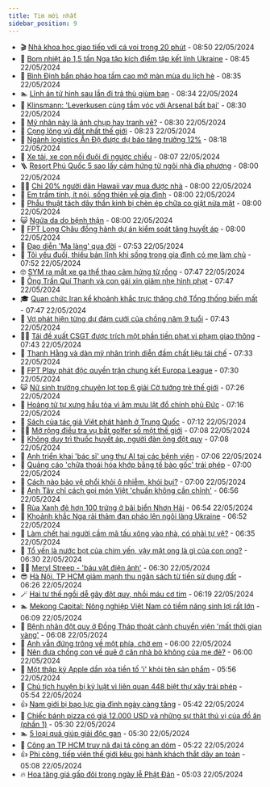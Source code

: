 ```yaml
---
title: Tim mới nhất
sidebar_position: 9
---
```


<!-- vnexpress-tin-moi-nhat:START -->
- 🎬 [Nhà khoa học giao tiếp với cá voi trong 20 phút](https://vnexpress.net/nha-khoa-hoc-giao-tiep-voi-ca-voi-trong-20-phut-4748435.html) - 08:50 22/05/2024
- 🐎 [Bom nhiệt áp 1,5 tấn Nga tập kích điểm tập kết lính Ukraine](https://vnexpress.net/bom-nhiet-ap-1-5-tan-nga-tap-kich-diem-tap-ket-linh-ukraine-4749151.html) - 08:45 22/05/2024
- 🦍 [Bình Định bắn pháo hoa tầm cao mở màn mùa du lịch hè](https://vnexpress.net/binh-dinh-ban-phao-hoa-tam-cao-mo-man-mua-du-lich-he-4748942.html) - 08:35 22/05/2024
- 🏊 [Lĩnh án tử hình sau lần đi trả thù giùm bạn](https://vnexpress.net/linh-an-tu-hinh-sau-lan-di-tra-thu-gium-ban-4749247.html) - 08:34 22/05/2024
- 🎊 [Klinsmann: &#39;Leverkusen cùng tầm vóc với Arsenal bất bại&#39;](https://vnexpress.net/klinsmann-leverkusen-cung-tam-voc-voi-arsenal-bat-bai-4749246.html) - 08:30 22/05/2024
- 🎃 [Mỹ nhân này là ảnh chụp hay tranh vẽ?](https://vnexpress.net/my-nhan-nay-la-anh-chup-hay-tranh-ve-4748719.html) - 08:30 22/05/2024
- 🧰 [Cọng lông vũ đắt nhất thế giới](https://vnexpress.net/cong-long-vu-dat-nhat-the-gioi-4749183.html) - 08:23 22/05/2024
- 🔭 [Ngành logistics Ấn Độ được dự báo tăng trưởng 12%](https://vnexpress.net/nganh-logistics-an-do-duoc-du-bao-tang-truong-12-4747190.html) - 08:18 22/05/2024
- 🫶 [Xe tải, xe con nối đuôi đi ngược chiều](https://vnexpress.net/xe-tai-xe-con-noi-duoi-di-nguoc-chieu-4749078.html) - 08:07 22/05/2024
- 🪜 [Resort Phú Quốc 5 sao lấy cảm hứng từ ngôi nhà địa phương](https://vnexpress.net/resort-phu-quoc-5-sao-lay-cam-hung-tu-ngoi-nha-dia-phuong-4749258.html) - 08:00 22/05/2024
- 👨‍🏫 [Chỉ 20% người dân Hawaii vay mua được nhà](https://vnexpress.net/chi-20-nguoi-dan-hawaii-vay-mua-duoc-nha-4749218.html) - 08:00 22/05/2024
- 🎊 [Em trầm tính, ít nói, sống thiên về gia đình](https://vnexpress.net/em-tram-tinh-it-noi-song-thien-ve-gia-dinh-4749082.html) - 08:00 22/05/2024
- 🎊 [Phẫu thuật tách dây thần kinh bị chèn ép chữa co giật nửa mặt](https://vnexpress.net/phau-thuat-tach-day-than-kinh-bi-chen-ep-chua-co-giat-nua-mat-4749223.html) - 08:00 22/05/2024
- 😺 [Ngứa da do bệnh thận](https://vnexpress.net/ngua-da-do-benh-than-4749182.html) - 08:00 22/05/2024
- 🐘 [FPT Long Châu đồng hành dự án kiểm soát tăng huyết áp](https://vnexpress.net/fpt-long-chau-dong-hanh-du-an-kiem-soat-tang-huyet-ap-4748384.html) - 08:00 22/05/2024
- 🌁 [Đạo diễn &#39;Ma làng&#39; qua đời](https://vnexpress.net/dao-dien-ma-lang-qua-doi-4749266.html) - 07:53 22/05/2024
- 🐲 [Tôi yếu đuối, thiếu bản lĩnh khi sống trong gia đình có mẹ làm chủ](https://vnexpress.net/toi-yeu-duoi-thieu-ban-linh-khi-song-trong-gia-dinh-co-me-lam-chu-4748465.html) - 07:52 22/05/2024
- 🤓 [SYM ra mắt xe ga thể thao cảm hứng từ rồng](https://vnexpress.net/sym-ra-mat-xe-ga-the-thao-cam-hung-tu-rong-4749122.html) - 07:47 22/05/2024
- 💪 [Ông Trần Quí Thanh và con gái xin giảm nhẹ hình phạt](https://vnexpress.net/ong-tran-qui-thanh-va-con-gai-xin-giam-nhe-hinh-phat-4749253.html) - 07:47 22/05/2024
- 🎓 [Quan chức Iran kể khoảnh khắc trực thăng chở Tổng thống biến mất](https://vnexpress.net/quan-chuc-iran-ke-khoanh-khac-truc-thang-cho-tong-thong-bien-mat-4749173.html) - 07:47 22/05/2024
- 🫣 [Vợ phát hiện từng dự đám cưới của chồng năm 9 tuổi](https://vnexpress.net/vo-phat-hien-tung-du-dam-cuoi-cua-chong-nam-9-tuoi-4749160.html) - 07:43 22/05/2024
- 🧑‍💻 [Tái đề xuất CSGT được trích một phần tiền phạt vi phạm giao thông](https://vnexpress.net/tai-de-xuat-csgt-duoc-trich-mot-phan-tien-phat-vi-pham-giao-thong-4749230.html) - 07:43 22/05/2024
- 🐲 [Thanh Hằng và dàn mỹ nhân trình diễn đầm chất liệu tái chế](https://vnexpress.net/thanh-hang-va-dan-my-nhan-trinh-dien-dam-chat-lieu-tai-che-4749176.html) - 07:33 22/05/2024
- 🌝 [FPT Play phát độc quyền trận chung kết Europa League](https://vnexpress.net/fpt-play-phat-doc-quyen-tran-chung-ket-europa-league-4749257.html) - 07:30 22/05/2024
- 😺 [Nữ sinh trường chuyên lọt top 6 giải Cờ tướng trẻ thế giới](https://vnexpress.net/nu-sinh-truong-chuyen-lot-top-6-giai-co-tuong-tre-the-gioi-4749126.html) - 07:26 22/05/2024
- 🐎 [Hoàng tử tự xưng hầu tòa vì âm mưu lật đổ chính phủ Đức](https://vnexpress.net/hoang-tu-tu-xung-hau-toa-vi-am-muu-lat-do-chinh-phu-duc-4749134.html) - 07:16 22/05/2024
- 🎡 [Sách của tác giả Việt phát hành ở Trung Quốc](https://vnexpress.net/sach-cua-tac-gia-viet-phat-hanh-o-trung-quoc-4748723.html) - 07:12 22/05/2024
- 👨‍🏫 [Mở rộng điều tra vụ bắt golfer số một thế giới](https://vnexpress.net/mo-rong-dieu-tra-vu-bat-golfer-so-mot-the-gioi-4749237.html) - 07:08 22/05/2024
- 🦆 [Không duy trì thuốc huyết áp, người đàn ông đột quỵ](https://vnexpress.net/khong-duy-tri-thuoc-huyet-ap-nguoi-dan-ong-dot-quy-4749143.html) - 07:08 22/05/2024
- 🚦 [Anh triển khai &#39;bác sĩ&#39; ung thư AI tại các bệnh viện](https://vnexpress.net/anh-trien-khai-bac-si-ung-thu-ai-tai-cac-benh-vien-4749142.html) - 07:06 22/05/2024
- 💫 [Quảng cáo &#39;chữa thoái hóa khớp bằng tế bào gốc&#39; trái phép](https://vnexpress.net/quang-cao-chua-thoai-hoa-khop-bang-te-bao-goc-trai-phep-4749235.html) - 07:00 22/05/2024
- 🎉 [Cách nào bảo vệ phổi khỏi ô nhiễm, khói bụi?](https://vnexpress.net/cach-nao-bao-ve-phoi-khoi-o-nhiem-khoi-bui-4749098.html) - 07:00 22/05/2024
- 🌋 [Anh Tây chỉ cách gọi món Việt &#39;chuẩn không cần chỉnh&#39;](https://vnexpress.net/anh-tay-chi-cach-goi-mon-viet-chuan-khong-can-chinh-4749202.html) - 06:56 22/05/2024
- 🤖 [Rùa Xanh đẻ hơn 100 trứng ở bãi biển Nhơn Hải](https://vnexpress.net/rua-xanh-de-hon-100-trung-o-bai-bien-nhon-hai-4749192.html) - 06:54 22/05/2024
- 🦏 [Khoảnh khắc Nga rải thảm đạn pháo lên ngôi làng Ukraine](https://vnexpress.net/khoanh-khac-nga-rai-tham-dan-phao-len-ngoi-lang-ukraine-4749156.html) - 06:52 22/05/2024
- 🦩 [Làm chết hai người cầm mã tấu xông vào nhà, có phải tự vệ?](https://vnexpress.net/lam-chet-hai-nguoi-cam-ma-tau-xong-vao-nha-co-phai-tu-ve-4749120.html) - 06:35 22/05/2024
- 👺 [Tổ yến là nước bọt của chim yến, vậy mật ong là gì của con ong?](https://vnexpress.net/to-yen-la-nuoc-bot-cua-chim-yen-vay-mat-ong-la-gi-cua-con-ong-4748214.html) - 06:30 22/05/2024
- 🧑‍🏫 [Meryl Streep - &#39;báu vật điện ảnh&#39;](https://vnexpress.net/meryl-streep-bau-vat-dien-anh-4746337.html) - 06:30 22/05/2024
- 😎 [Hà Nội, TP HCM giảm mạnh thu ngân sách từ tiền sử dụng đất](https://vnexpress.net/ha-noi-tp-hcm-giam-manh-thu-ngan-sach-tu-tien-su-dung-dat-4749217.html) - 06:26 22/05/2024
- 🪄 [Hai tư thế ngồi dễ gây đột quỵ, nhồi máu cơ tim](https://vnexpress.net/hai-tu-the-ngoi-de-gay-dot-quy-nhoi-mau-co-tim-4749057.html) - 06:19 22/05/2024
- 🏊 [Mekong Capital: Nông nghiệp Việt Nam có tiềm năng sinh lợi rất lớn](https://vnexpress.net/mekong-capital-nong-nghiep-viet-nam-co-tiem-nang-sinh-loi-rat-lon-4748975.html) - 06:09 22/05/2024
- 💃 [Bệnh nhân đột quỵ ở Đồng Tháp thoát cảnh chuyển viện &#39;mất thời gian vàng&#39;](https://vnexpress.net/benh-nhan-dot-quy-o-dong-thap-thoat-canh-chuyen-vien-mat-thoi-gian-vang-4749205.html) - 06:08 22/05/2024
- 🦆 [Anh vẫn đứng trông về một phía, chờ em](https://vnexpress.net/anh-van-dung-trong-ve-mot-phia-cho-em-4749081.html) - 06:00 22/05/2024
- 🎊 [Nên đưa chồng con về quê ở căn nhà bỏ không của mẹ đẻ?](https://vnexpress.net/nen-dua-chong-con-ve-que-o-can-nha-bo-khong-cua-me-de-4749018.html) - 06:00 22/05/2024
- 👺 [Một thập kỷ Apple dần xóa tiền tố &#39;i&#39; khỏi tên sản phẩm](https://vnexpress.net/mot-thap-ky-apple-dan-xoa-tien-to-i-khoi-ten-san-pham-4749188.html) - 05:56 22/05/2024
- 🎡 [Chủ tịch huyện bị kỷ luật vì liên quan 448 biệt thự xây trái phép](https://vnexpress.net/chu-tich-huyen-bi-ky-luat-vi-lien-quan-448-biet-thu-xay-trai-phep-4744403.html) - 05:54 22/05/2024
- 👍 [Nam giới bị bạo lực gia đình ngày càng tăng](https://vnexpress.net/nam-gioi-bi-bao-luc-gia-dinh-ngay-cang-tang-4749118.html) - 05:42 22/05/2024
- 🐎 [Chiếc bánh pizza có giá 12.000 USD và những sự thật thú vị của đồ ăn &lpar;phần 1&rpar;](https://vnexpress.net/chiec-banh-pizza-co-gia-12-000-usd-va-nhung-su-that-thu-vi-cua-do-an-phan-1-4749074.html) - 05:30 22/05/2024
- 🏊 [5 loại quả giúp giải độc gan](https://vnexpress.net/5-loai-qua-giup-giai-doc-gan-4749144.html) - 05:30 22/05/2024
- 🦩 [Công an TP HCM truy nã đại tá công an dỏm](https://vnexpress.net/cong-an-tp-hcm-truy-na-dai-ta-cong-an-dom-4749195.html) - 05:22 22/05/2024
- 👍 [Phi công, tiếp viên thế giới kêu gọi hành khách thắt dây an toàn](https://vnexpress.net/phi-cong-tiep-vien-the-gioi-keu-goi-hanh-khach-that-day-an-toan-4749165.html) - 05:08 22/05/2024
- 🔥 [Hoa tăng giá gấp đôi trong ngày lễ Phật Đản](https://vnexpress.net/hoa-tang-gia-gap-doi-trong-ngay-le-phat-dan-4749153.html) - 05:03 22/05/2024<!-- vnexpress-tin-moi-nhat:END -->
